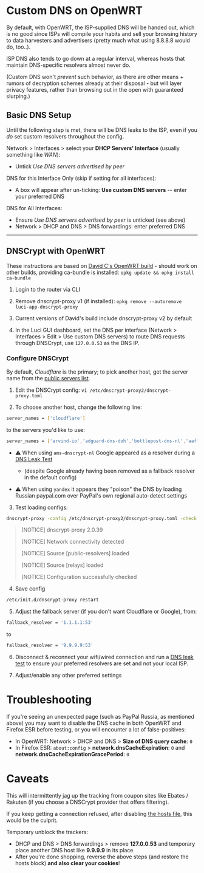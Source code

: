# Custom DNS on OpenWRT
By default, with OpenWRT, the ISP-supplied DNS will be handed out, which is no good since ISPs will compile your habits and sell your browsing history to data harvesters and advertisers (pretty much what using 8.8.8.8 would do, too..).

ISP DNS also tends to go down at a regular interval, whereas hosts that maintain DNS-specific resolvers almost never do.

(Custom DNS won't *prevent* such behavior, as there are other means + rumors of decryption schemes already at their disposal - but will layer privacy features, rather than browsing out in the open with guaranteed slurping.)

## Basic DNS Setup
Until the following step is met, there will be DNS leaks to the ISP, even if you *do* set custom resolvers throughout the config.

Network > Interfaces > select your **DHCP Servers' Interface** (usually something like *WAN*):
- Untick *Use DNS servers advertised by peer*

DNS for this Interface Only (skip if setting for all interfaces):
- A box will appear after un-ticking: **Use custom DNS servers** -- enter your preferred DNS

DNS for All Interfaces:
- Ensure *Use DNS servers advertised by peer* is unticked (see above)
- Network > DHCP and DNS > DNS forwardings: enter preferred DNS

***

## DNSCrypt with OpenWRT
These instructions are based on [David C's OpenWRT build](https://dc502wrt.org/) - should work on other builds, providing ca-bundle is installed: `opkg update && opkg install ca-bundle`

1. Login to the router via CLI
2. Remove dnscrypt-proxy v1 (if installed): `opkg remove --autoremove luci-app-dnscrypt-proxy`
3. Current versions of David's build include dnscrypt-proxy v2 by default

4. In the Luci GUI dashboard, set the DNS per interface (Network > Interfaces > Edit > Use custom DNS servers) to route DNS requests through DNSCrypt, use `127.0.0.53` as the DNS IP.

### Configure DNSCrypt
By default, *Cloudflare* is the primary; to pick another host, get the server name from the [public servers list](https://dnscrypt.info/public-servers).
1. Edit the DNSCrypt config: `vi /etc/dnscrypt-proxy2/dnscrypt-proxy.toml`

2. To choose another host, change the following line:
```bash
server_names = ['cloudflare']
````
to the servers you'd like to use:
```bash
server_names = ['arvind-io','adguard-dns-doh','bottlepost-dns-nl','aaflalo-me-nyc']
````
- :warning: When using `ams-dnscrypt-nl` Google appeared as a resolver during a [DNS Leak Test](https://dnsleaktest.com/)
  - (despite Google already having been removed as a fallback resolver in the default config)


- :warning: When using `yandex` it appears they "poison" the DNS by loading Russian paypal.com over PayPal's own regional auto-detect settings

3. Test loading configs:
```bash
dnscrypt-proxy -config /etc/dnscrypt-proxy2/dnscrypt-proxy.toml -check
```
> [NOTICE] dnscrypt-proxy 2.0.39
>
> [NOTICE] Network connectivity detected
>
> [NOTICE] Source [public-resolvers] loaded
>
> [NOTICE] Source [relays] loaded
>
> [NOTICE] Configuration successfully checked


4. Save config
```bash
/etc/init.d/dnscrypt-proxy restart
```

5. Adjust the fallback server (if you don't want Cloudflare or Google), from:
```bash
fallback_resolver = '1.1.1.1:53'
```
to
```bash
fallback_resolver = '9.9.9.9:53'
```

6. Disconnect & reconnect your wifi/wired connection and run a [DNS leak test](https://www.dnsleaktest.com) to ensure your preferred resolvers are set and not your local ISP.

7. Adjust/enable any other preferred settings

# Troubleshooting
If you're seeing an unexpected page (such as PayPal Russia, as mentioned above) you may want to disable the DNS cache in both OpenWRT and Firefox ESR before testing, or you will encounter a lot of false-positives:
- In OpenWRT: Network > DHCP and DNS > **Size of DNS query cache**: `0`
- In Firefox ESR: `about:config` > **network.dnsCacheExpiration**: `0` and **network.dnsCacheExpirationGracePeriod**: `0`


# Caveats
This will intermittently jag up the tracking from coupon sites like Ebates / Rakuten (if you choose a DNSCrypt provider that offers filtering).

If you keep getting a connection refused, after disabling [the hosts file](https://github.com/angela-d/autohosts), this would be the culprit.

Temporary unblock the trackers:
- DHCP and DNS > DNS forwardings > remove **127.0.0.53** and temporary place another DNS host like **9.9.9.9** in its place
- After you're done shopping, reverse the above steps (and restore the hosts block) **and also clear your cookies**!
